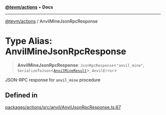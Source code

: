 [**@tevm/actions**](../README.md) • **Docs**

***

[@tevm/actions](../globals.md) / AnvilMineJsonRpcResponse

# Type Alias: AnvilMineJsonRpcResponse

> **AnvilMineJsonRpcResponse**: `JsonRpcResponse`\<`"anvil_mine"`, `SerializeToJson`\<[`AnvilMineResult`](AnvilMineResult.md)\>, `AnvilError`\>

JSON-RPC response for `anvil_mine` procedure

## Defined in

[packages/actions/src/anvil/AnvilJsonRpcResponse.ts:67](https://github.com/evmts/tevm-monorepo/blob/main/packages/actions/src/anvil/AnvilJsonRpcResponse.ts#L67)
